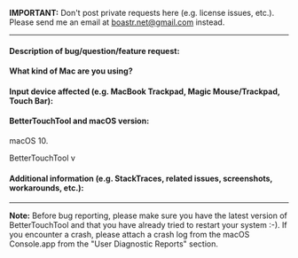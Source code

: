 **IMPORTANT:** Don't post private requests here (e.g. license issues, etc.). Please send me an email at boastr.net@gmail.com instead.

---


#### Description of bug/question/feature request:



#### What kind of Mac are you using?



#### Input device affected (e.g. MacBook Trackpad, Magic Mouse/Trackpad, Touch Bar):



#### BetterTouchTool and macOS version:

macOS 10.

BetterTouchTool v

#### Additional information (e.g. StackTraces, related issues, screenshots, workarounds, etc.):



---

**Note:** Before bug reporting, please make sure you have the latest version of BetterTouchTool and that you have already tried to restart your system :-). If you encounter a crash, please attach a crash log from the macOS Console.app from the "User Diagnostic Reports" section.
